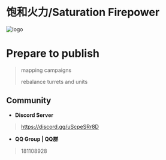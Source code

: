 # 饱和火力/Saturation Firepower
![logo](https://github.com/RA2EXE/Saturation-Firepower/assets/119042209/e39d7de5-09ea-4fd6-b815-674141e0557c)

# Prepare to publish
> mapping campaigns 
> 
> rebalance turrets and units

## Community
+ **Discord Server**
>https://discord.gg/uScpeSRr8D
+ **QQ Group | QQ群**
>181108928